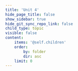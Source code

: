 ```yaml
---
title: 'Unit 4'
hide_page_title: false
show_sidebar: true
hide_git_sync_repo_link: false
child_type: topic
visible: false
content:
    items: '@self.children'
    order:
        by: folder
        dir: asc
    limit: 0
---
```

